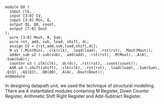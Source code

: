 ```
module DU (
  input clk,
  input [3:0] CV,
  input [3:0] Min, Q,
  output Q1, Q0, count,
  output [7:0] Dout
);
  wire [3:0] Mout, A, Sum;
  wire rst, add, sub, load, shift, dc;
  assign CV = {rst,add,sub,load,shift,dc};
  M u1 (.Min(Min), .clk(clk), .load(load), .rst(rst), .Mout(Mout));
  adder_sub u2 (.sub(sub), .add(add), .rst(rst), .M(Mout), .A(A), .Sum(Sum));
  counter u3 (.clk(clk), .dc(dc), .rst(rst), .count(count));
  ASR u4 (.shift(shift), .clk(clk), .rst(rst), .load(load), .Sum(Sum), .Q(Q), .Q1(Q1), .Q0(Q0), .A(A), .Dout(Dout));
endmodule
```
In designing datapath unit, we used the technique of structural modelling. There are 4 instantiated modules containing M Register, Down Counter Register, Arithmetic Shift Right Register and Add-Subtract Register.
